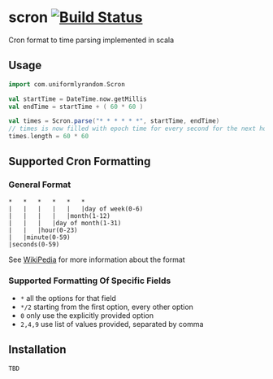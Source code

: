 scron [![Build Status](https://travis-ci.org/romansky/scron.png)](https://travis-ci.org/romansky/scron)
=================

Cron format to time parsing implemented in scala

## Usage

```scala
import com.uniformlyrandom.Scron

val startTime = DateTime.now.getMillis
val endTime = startTime + ( 60 * 60 )

val times = Scron.parse("* * * * * *", startTime, endTime)
// times is now filled with epoch time for every second for the next hour
times.length = 60 * 60
```

## Supported Cron Formatting


### General Format

	*	*	*	*	*	*
	|	|	|	|	|	|day of week(0-6)
	|	|	|	|	|month(1-12)
	|	|	|	|day of month(1-31)
	|	|	|hour(0-23)
	|	|minute(0-59)
	|seconds(0-59)

See [WikiPedia](http://en.wikipedia.org/wiki/Cron) for more information about the format

### Supported Formatting Of Specific Fields

 * `*`  all the options for that field
 * `*/2` starting from the first option, every other option
 * `0` only use the explicitly provided option
 * `2,4,9` use list of values provided, separated by comma

## Installation

	TBD
